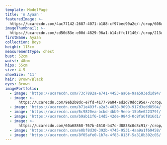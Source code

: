 ```yaml
---
template: ModelPage
title: 'n Ayaan '
featuredImage: >-
  https://ucarecdn.com/4ac77142-2687-4071-b188-cf97bec90a2e/-/crop/608x428/0,68/-/preview/
imageThumbnail: >-
  https://ucarecdn.com/cd50d83e-e00d-4829-96a1-b14cffc1f140/-/crop/213x306/245,60/-/preview/
firstName: Ayaan
collection: Boys
height: 113cm
measurementType: chest
bust: 52cm
waist: 48cm
hips: 55cm
size: 4-5
shoeSize: '11'
hair: Brown/Black
eyes: Brown
imagePortfolio:
  - image: 'https://ucarecdn.com/73c7892a-e741-4453-aa6e-9aa593ed1d94/'
  - image: >-
      https://ucarecdn.com/9eb2b8dc-e7fd-4177-9a04-ed2d70ddc95e/-/crop/608x734/0,178/-/preview/
  - image: 'https://ucarecdn.com/b71e403f-a2a3-4038-9090-917d3edd8504/'
  - image: 'https://ucarecdn.com/6c9820ea-bcbd-4bb9-9eeb-15b5e622379f/'
  - image: 'https://ucarecdn.com/b9ab11f6-14d5-42de-984d-0c8fa6f816d1/'
  - image: >-
      https://ucarecdn.com/60a68868-767b-4610-b47c-d8838c0d8c91/-/crop/608x770/0,142/-/preview/
  - image: 'https://ucarecdn.com/e0bf8d30-392b-4745-9531-4aa9a1f69458/'
  - image: 'https://ucarecdn.com/8f05afe0-1b7a-4f83-813f-5a318b302c05/'
---
```


